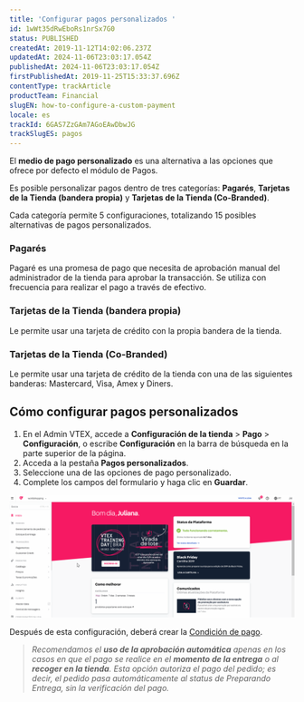 ```yaml
---
title: 'Configurar pagos personalizados '
id: 1wWt35dRwEboRs1nrSx7G0
status: PUBLISHED
createdAt: 2019-11-12T14:02:06.237Z
updatedAt: 2024-11-06T23:03:17.054Z
publishedAt: 2024-11-06T23:03:17.054Z
firstPublishedAt: 2019-11-25T15:33:37.696Z
contentType: trackArticle
productTeam: Financial
slugEN: how-to-configure-a-custom-payment
locale: es
trackId: 6GAS7ZzGAm7AGoEAwDbwJG
trackSlugES: pagos
---
```


El **medio de pago personalizado** es una alternativa a las opciones que ofrece por defecto el módulo de Pagos. 

Es posible personalizar pagos dentro de tres categorías: **Pagarés**, **Tarjetas de la Tienda (bandera propia)** y **Tarjetas de la Tienda (Co-Branded)**. 

Cada categoría permite 5 configuraciones, totalizando 15 posibles alternativas de pagos personalizados.

### Pagarés
Pagaré es una promesa de pago que necesita de aprobación manual del administrador de la tienda para aprobar la transacción. Se utiliza con frecuencia para realizar el pago a través de efectivo.

### Tarjetas de la Tienda (bandera propia)
Le permite usar una tarjeta de crédito con la propia bandera de la tienda. 

### Tarjetas de la Tienda (Co-Branded)
Le permite usar una tarjeta de crédito de la tienda con una de las siguientes banderas: Mastercard, Visa, Amex y Diners.

## Cómo configurar pagos personalizados   

1. En el Admin VTEX, accede a **Configuración de la tienda** > **Pago** > **Configuración**, o escribe **Configuración** en la barra de búsqueda en la parte superior de la página.
2. Acceda a la pestaña **Pagos personalizados**.
3. Seleccione una de las opciones de pago personalizado.
4. Complete los campos del formulario y haga clic en **Guardar**.

![PT Pagamento Customizado](https://raw.githubusercontent.com/vtexdocs/help-center-content/refs/heads/main/docs/es/tracks/payments/configurar-pagos-personalizados_1.gif)

Después de esta configuración, deberá crear la [Condición de pago](https://help.vtex.com/pt/tutorial/condicoes-de-pagamento/).  

> _Recomendamos el **uso de la aprobación automática** apenas en los casos en que el pago se realice en el **momento de la entrega** o al **recoger en la tienda**. Esta opción autoriza el pago del pedido; es decir, el pedido pasa automáticamente al status de Preparando Entrega, sin la verificación del pago._
